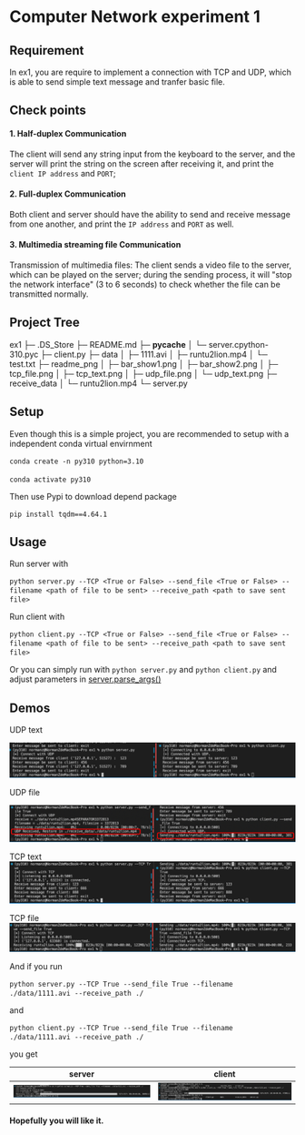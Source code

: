 # Computer Network experiment 1

## Requirement

In ex1, you are require to implement a connection with TCP and UDP, which is able to send simple text message and tranfer basic file.

## Check points

#### 1. Half-duplex Communication

The client will send any string input from the keyboard to the server, and the server will print the string on the screen after receiving it, and print the `client IP address` and `PORT`;

#### 2. Full-duplex Communication

Both client and server should have the ability to send and receive message from one another, and print the `IP address` and `PORT` as well.

#### 3. Multimedia streaming file Communication

Transmission of multimedia files: The client sends a video file to the server, which can be played on the server; during the sending process, it will "stop the network interface" (3 to 6 seconds) to check whether the file can be transmitted normally.

## Project Tree

ex1
├─ .DS_Store
├─ README.md
├─ __pycache__
│  └─ server.cpython-310.pyc
├─ client.py
├─ data
│  ├─ 1111.avi
│  ├─ runtu2lion.mp4
│  └─ test.txt
├─ readme_png
│  ├─ bar_show1.png
│  ├─ bar_show2.png
│  ├─ tcp_file.png
│  ├─ tcp_text.png
│  ├─ udp_file.png
│  └─ udp_text.png
├─ receive_data
│  └─ runtu2lion.mp4
└─ server.py


## Setup

Even though this is a simple project, you are recommended to setup with a independent conda virtual envirnment

```shell script
conda create -n py310 python=3.10

conda activate py310
```

Then use Pypi to download depend package

```shell script
pip install tqdm==4.64.1
```

## Usage

Run server with

```shell script
python server.py --TCP <True or False> --send_file <True or False> --filename <path of file to be sent> --receive_path <path to save sent file>
```

Run client with

```shell script
python client.py --TCP <True or False> --send_file <True or False> --filename <path of file to be sent> --receive_path <path to save sent file>
```

Or you can simply run with `python server.py` and `python client.py` and adjust parameters in [server.parse_args()](./server.py)

## Demos

UDP text

![](./readme_png/udp_text.png)

UDP file

![](./readme_png/udp_file.png)

TCP text
![](./readme_png/tcp_text.png)

TCP file
![](./readme_png/tcp_file.png)

And if you run

```
python server.py --TCP True --send_file True --filename ./data/1111.avi --receive_path ./
```

and 

```
python client.py --TCP True --send_file True --filename ./data/1111.avi --receive_path ./
```

you get

server         |  client
:-------------------------:|:-------------------------:
![](./readme_png/bar_show1.png)  |  ![](./readme_png/bar_show2.png)

#### Hopefully you will like it.